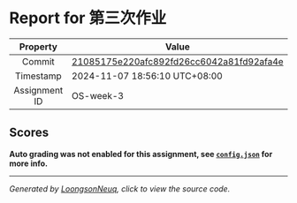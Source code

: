 # Report for 第三次作业

| Property | Value |
|:--------:|-------|
| Commit | [21085175e220afc892fd26cc6042a81fd92afa4e](https://github.com/Loongson-neuq/mem-management-01-NEUQchen/tree/21085175e220afc892fd26cc6042a81fd92afa4e) |
| Timestamp | 2024-11-07 18:56:10 UTC+08:00 |
| Assignment ID | OS-week-3 |
## Scores
**Auto grading was not enabled for this assignment, see [`config.json`](https://github.com/Loongson-neuq/mem-management-01-NEUQchen/blob/21085175e220afc892fd26cc6042a81fd92afa4e/.assignment/config.json) for more info.**

-----------
*Generated by [LoongsonNeuq](https://github.com/Loongson-Neuq/LoongsonNeuq), click to view the source code.*
